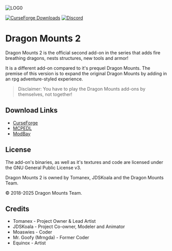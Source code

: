 ![LOG0](https://raw.githubusercontent.com/Tomanex/Image-dumping/refs/heads/main/mods/dragon-mounts/logo2.png)

[![CurseForge Downloads](https://img.shields.io/curseforge/dt/1124643?logo=Curseforge&label=CurseForge&labelColor=Gray)](https://www.curseforge.com/minecraft-bedrock/addons/dragon-mounts-2)
[![Discord](https://img.shields.io/discord/1293105990476103720?logo=Discord&logoColor=white&label=Discord&labelColor=%235865F2)](https://discord.gg/Ewm8aTTJ3K)

# Dragon Mounts 2
Dragon Mounts 2 is the official second add-on in the series that adds fire breathing dragons, nests structures, new tools and armor!

It is a different add-on compared to it's prequel Dragon Mounts. The premise of this version is to expand the original Dragon Mounts by adding in an rpg adventure-styled experience.

> Disclaimer: You have to play the Dragon Mounts add-ons by themselves, not together!

## Download Links
- [CurseForge](https://www.curseforge.com/minecraft-bedrock/addons/dragon-mounts-2)
- [MCPEDL](https://mcpedl.com/dragon-mounts-2/)
- [ModBay](https://modbay.org/mods/4446-dragon-mounts-2.html)

## License
The add-on's binaries, as well as it's textures and code are licensed under the GNU General Public License v3.

Dragon Mounts 2 is owned by Tomanex, JDSKoala and the Dragon Mounts Team.

© 2018-2025 Dragon Mounts Team.

## Credits
- Tomanex - Project Owner & Lead Artist
- JDSKoala - Project Co-owner, Modeler and Animator
- Moaswies - Coder
- Mr. Goofy (Mrngda) - Former Coder
- Equinox - Artist
